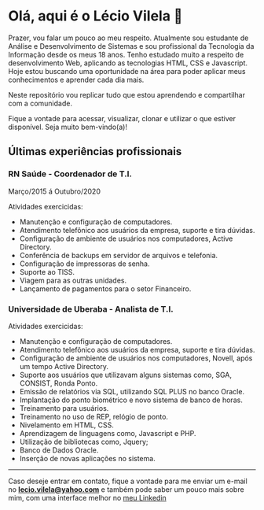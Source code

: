 <!--
**LecioVilela/LecioVilela** is a ✨ _special_ ✨ repository because its `README.md` (this file) appears on your GitHub profile.

Here are some ideas to get you started:

- 🔭 I’m currently working on ...
- 🌱 I’m currently learning ...
- 👯 I’m looking to collaborate on ...
- 🤔 I’m looking for help with ...
- 💬 Ask me about ...
- 📫 How to reach me: ...
- 😄 Pronouns: ...
- ⚡ Fun fact: ...

[seu link](https://www.linkedin.com/in/l%C3%A9cio-vilela/)
# são usadas para determinar titulos, os níveis vão até ######
* itálico 
** negrito
*** negrito e itálico
- criam listas
1 criam listas ordenadas
--- cria uma divisória entre um parágrafo e outro
` código de alguma lingaguem que queira exemplificar `
-->

# Olá, aqui é o Lécio Vilela 👋

Prazer, vou falar um pouco ao meu respeito. Atualmente sou estudante de Análise e Desenvolvimento de Sistemas e sou profissional da Tecnologia da Informação desde os meus 18 anos. Tenho estudado muito a respeito de desenvolvimento Web, aplicando as tecnologias HTML, CSS e Javascript. Hoje estou buscando uma oportunidade na área para poder aplicar meus conhecimentos e aprender cada dia mais.

Neste repositório vou replicar tudo que estou aprendendo e compartilhar com a comunidade.

Fique a vontade para acessar, visualizar, clonar e utilizar o que estiver disponível. Seja muito bem-vindo(a)!

## Últimas experiências profissionais


### RN Saúde - Coordenador de T.I.

Março/2015 á Outubro/2020

Atividades exercicidas:

- Manutenção e configuração de computadores.
- Atendimento telefônico aos usuários da empresa, suporte e tira dúvidas.
- Configuração de ambiente de usuários nos computadores, Active Directory.
- Conferência de backups em servidor de arquivos e telefonia.
- Configuração de impressoras de senha.
- Suporte ao TISS.
- Viagem para as outras unidades.
- Lançamento de pagamentos para o setor Financeiro.

### Universidade de Uberaba - Analista de T.I.

Atividades exercicidas:

- Manutenção e configuração de computadores.
- Atendimento telefônico aos usuários da empresa, suporte e tira dúvidas.
- Configuração de ambiente de usuários nos computadores, Novell, após um tempo Active Directory.
- Suporte aos usuários que utilizavam alguns sistemas como, SGA, CONSIST, Ronda Ponto.
- Emissão de relatórios via SQL, utilizando SQL PLUS no banco Oracle.
- Implantação do ponto biométrico e novo sistema de banco de horas.
- Treinamento para usuários.
- Treinamento no uso de REP, relógio de ponto.
- Nivelamento em HTML, CSS.
- Aprendizagem de linguagens como, Javascript e PHP.
- Utilização de bibliotecas como, Jquery;
- Banco de Dados Oracle.
- Inserção de novas aplicações no sistema.

---
Caso deseje entrar em contato, fique a vontade para me enviar um e-mail no **lecio.vilela@yahoo.com** e também pode saber um pouco mais sobre mim, com uma interface melhor no [meu Linkedin](https://www.linkedin.com/in/l%C3%A9cio-vilela/)


